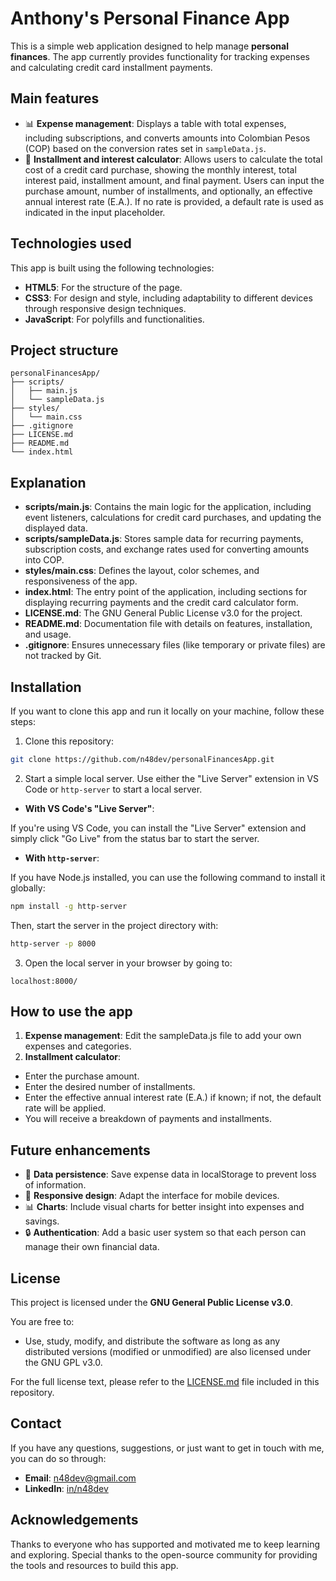 # Anthony's Personal Finance App

This is a simple web application designed to help manage **personal finances**. The app currently provides functionality for tracking expenses and calculating credit card installment payments.

## Main features

- 📊 **Expense management**: Displays a table with total expenses, including subscriptions, and converts amounts into Colombian Pesos (COP) based on the conversion rates set in `sampleData.js`.
- 🧮 **Installment and interest calculator**: Allows users to calculate the total cost of a credit card purchase, showing the monthly interest, total interest paid, installment amount, and final payment. Users can input the purchase amount, number of installments, and optionally, an effective annual interest rate (E.A.). If no rate is provided, a default rate is used as indicated in the input placeholder.

## Technologies used

This app is built using the following technologies:

- **HTML5**: For the structure of the page.
- **CSS3**: For design and style, including adaptability to different devices through responsive design techniques.
- **JavaScript**: For polyfills and functionalities.

## Project structure

```
personalFinancesApp/
├── scripts/
│   ├── main.js
│   └── sampleData.js
├── styles/
│   └── main.css
├── .gitignore
├── LICENSE.md
├── README.md
└── index.html
```

## Explanation

- **scripts/main.js**: Contains the main logic for the application, including event listeners, calculations for credit card purchases, and updating the displayed data.
- **scripts/sampleData.js**: Stores sample data for recurring payments, subscription costs, and exchange rates used for converting amounts into COP.
- **styles/main.css**: Defines the layout, color schemes, and responsiveness of the app.
- **index.html**: The entry point of the application, including sections for displaying recurring payments and the credit card calculator form.
- **LICENSE.md**: The GNU General Public License v3.0 for the project.
- **README.md**: Documentation file with details on features, installation, and usage.
- **.gitignore**: Ensures unnecessary files (like temporary or private files) are not tracked by Git.

## Installation

If you want to clone this app and run it locally on your machine, follow these steps:

1. Clone this repository:

```bash
git clone https://github.com/n48dev/personalFinancesApp.git
```

2. Start a simple local server. Use either the "Live Server" extension in VS Code or `http-server` to start a local server.

- **With VS Code's "Live Server"**:

If you're using VS Code, you can install the "Live Server" extension and simply click "Go Live" from the status bar to start the server.

- **With `http-server`**:

If you have Node.js installed, you can use the following command to install it globally:

```bash
npm install -g http-server
```

Then, start the server in the project directory with:

```bash
http-server -p 8000
```

3. Open the local server in your browser by going to:

`localhost:8000/`

## How to use the app

1. **Expense management**: Edit the sampleData.js file to add your own expenses and categories.
2. **Installment calculator**:
- Enter the purchase amount.
- Enter the desired number of installments.
- Enter the effective annual interest rate (E.A.) if known; if not, the default rate will be applied.
- You will receive a breakdown of payments and installments.

## Future enhancements

- 💾 **Data persistence**: Save expense data in localStorage to prevent loss of information.
- 📱 **Responsive design**: Adapt the interface for mobile devices.
- 📊 **Charts**: Include visual charts for better insight into expenses and savings.
- 🔒 **Authentication**: Add a basic user system so that each person can manage their own financial data.

## License

This project is licensed under the **GNU General Public License v3.0**.

You are free to:
- Use, study, modify, and distribute the software as long as any distributed versions (modified or unmodified) are also licensed under the GNU GPL v3.0.

For the full license text, please refer to the [LICENSE.md](LICENSE.md) file included in this repository.

## Contact

If you have any questions, suggestions, or just want to get in touch with me, you can do so through:

- **Email**: n48dev@gmail.com
- **LinkedIn**: [in/n48dev](https://www.linkedin.com/in/n48dev/)

## Acknowledgements

Thanks to everyone who has supported and motivated me to keep learning and exploring. Special thanks to the open-source community for providing the tools and resources to build this app.
